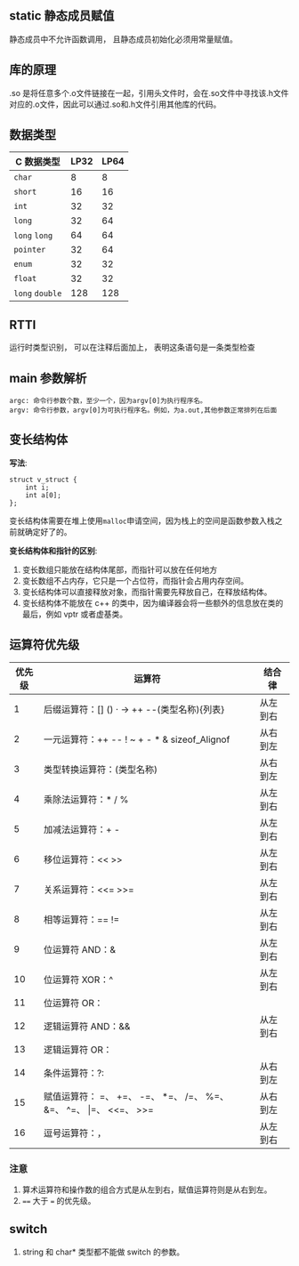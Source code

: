 ## static 静态成员赋值

静态成员中不允许函数调用， 且静态成员初始化必须用常量赋值。

## 库的原理

.so 是将任意多个.o文件链接在一起，引用头文件时，会在.so文件中寻找该.h文件对应的.o文件，因此可以通过.so和.h文件引用其他库的代码。

## 数据类型

  | C 数据类型      | LP32 | LP64 |
  | --------------- | ---- | ---- |
  | `char`          | 8    | 8    |
  | `short`         | 16   | 16   |
  | `int`           | 32   | 32   |
  | `long`          | 32   | 64   |
  | `long` `long`   | 64   | 64   |
  | `pointer`       | 32   | 64   |
  | `enum`          | 32   | 32   |
  | `float`         | 32   | 32   |
  | `long` `double` | 128  | 128  |

## RTTI

运行时类型识别， 可以在注释后面加上， 表明这条语句是一条类型检查

## main 参数解析

```
argc: 命令行参数个数，至少一个，因为argv[0]为执行程序名。
argv: 命令行参数，argv[0]为可执行程序名。例如，为a.out,其他参数正常排列在后面
```

## 变长结构体

**写法**:
```
struct v_struct { 
    int i; 
    int a[0];
};
```

变长结构体需要在堆上使用`malloc`申请空间，因为栈上的空间是函数参数入栈之前就确定好了的。

**变长结构体和指针的区别**:

1. 变长数组只能放在结构体尾部，而指针可以放在任何地方
2. 变长数组不占内存，它只是一个占位符，而指针会占用内存空间。
3. 变长结构体可以直接释放对象，而指针需要先释放自己，在释放结构体。
4. 变长结构体不能放在 c++ 的类中，因为编译器会将一些额外的信息放在类的最后，例如 vptr 或者虚基类。

## 运算符优先级

| 优先级	| 运算符	| 结合律
| ---    | ---    | ---  |
| 1	     | 后缀运算符：[]    ()    ·    ->    ++    --(类型名称){列表}	            | 从左到右
| 2	     | 一元运算符：++    --    !    ~    +    -    *    &    sizeof_Alignof	  | 从右到左
| 3	     | 类型转换运算符：(类型名称)	                                              | 从右到左
| 4	     | 乘除法运算符：*    /    %	                                            | 从左到右
| 5	     | 加减法运算符：+    -	                                                  | 从左到右
| 6	     | 移位运算符：<<    >>	                                                  | 从左到右
| 7	     | 关系运算符：<<=    >>=	                                                | 从左到右
| 8	     | 相等运算符：==    !=	                                                  | 从左到右
| 9	     | 位运算符 AND：&	                                                     | 从左到右
| 10	   | 位运算符 XOR：^            	                                         | 从左到右
| 11	   | 位运算符 OR：|	                                                       | 从左到右
| 12	   | 逻辑运算符 AND：&&	                                                    | 从左到右
| 13	   | 逻辑运算符 OR：||	                                                    | 从左到右
| 14	   | 条件运算符：?:	                                                        | 从右到左
| 15	   | 赋值运算符： =、 +=、 -=、 *=、  /=、  %=、  &=、  ^=、  \|=、  <<=、 >>= | 从右到左
| 16	   | 逗号运算符：，	                                                        | 从左到右


### 注意
1. 算术运算符和操作数的组合方式是从左到右，赋值运算符则是从右到左。
2. `==` 大于 `=` 的优先级。


## switch 
1. string 和 char* 类型都不能做 switch 的参数。


